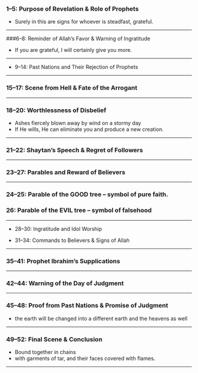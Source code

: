 ### 1–5: Purpose of Revelation & Role of Prophets
* Surely in this are signs for whoever is steadfast, grateful.

***

###6–8: Reminder of Allah’s Favor & Warning of Ingratitude

* If you are grateful, I will certainly give you more.

***

* 9–14: Past Nations and Their Rejection of Prophets

***

### 15–17: Scene from Hell & Fate of the Arrogant

***

### 18–20: Worthlessness of Disbelief
* Ashes fiercely blown away by wind on a stormy day
* If He wills, He can eliminate you and produce a new creation.

***

### 21–22: Shaytan’s Speech & Regret of Followers

***

### 23–27: Parables and Reward of Believers

***

### 24–25: Parable of the GOOD tree – symbol of pure faith.

### 26: Parable of the EVIL tree – symbol of falsehood

***

* 28–30: Ingratitude and Idol Worship

* 31–34: Commands to Believers & Signs of Allah

***

### 35–41: Prophet Ibrahim’s Supplications

***

### 42–44: Warning of the Day of Judgment

***

### 45–48: Proof from Past Nations & Promise of Judgment
* the earth will be changed into a different earth and the heavens as well
  
***

### 49–52: Final Scene & Conclusion
* Bound together in chains
* with garments of tar, and their faces covered with flames.

***

